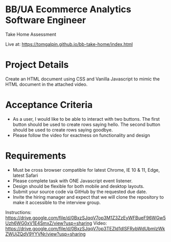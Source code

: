 # BB/UA Ecommerce Analytics Software Engineer
Take Home Assessment

Live at:  https://tomgalpin.github.io/bb-take-home/index.html

# Project Details
Create an HTML document using CSS and Vanilla Javascript to mimic the HTML document in the ​attached video​.

# Acceptance Criteria
- As a user, I would like to be able to interact with two buttons. The first button should be
used to create rows saying hello. The second button should be used to create rows
saying goodbye.
- Please follow the video for exactness on functionality and design

# Requirements
- Must be cross browser compatible for latest Chrome, IE 10 & 11, Edge, latest Safari
- Please complete task with ​ONE​ Javascript event listener.
- Design should be flexible for both mobile and desktop layouts.
- Submit your source code via GitHub by the requested due date.
- Invite the hiring manager and expect that we will clone the repository to make it accessible to the interview group.

Instructions: https://drive.google.com/file/d/0BxzSJqqV7op3M1Z3ZzEyWFBueF96WGw5Uzh6WG0xV1E4SmxZ/view?usp=sharing
Video: https://drive.google.com/file/d/0BxzSJqqV7op3TEZld1dlSFRybWdUbmlzWkZWUjZQdV9YYVNr/view?usp=sharing